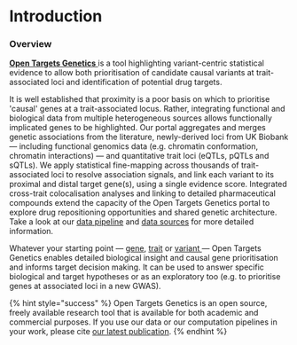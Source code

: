 # Introduction

### Overview

[**Open Targets Genetics** ](https://genetics.opentargets.org/)is a tool highlighting variant-centric statistical evidence to allow both prioritisation of candidate causal variants at trait-associated loci and identification of potential drug targets.

It is well established that proximity is a poor basis on which to prioritise 'causal' genes at a trait-associated locus. Rather, integrating functional and biological data from multiple heterogeneous sources allows functionally implicated genes to be highlighted. Our portal aggregates and merges genetic associations from the literature, newly-derived loci from UK Biobank — including functional genomics data (e.g. chromatin conformation, chromatin interactions) — and quantitative trait loci (eQTLs, pQTLs and sQTLs). We apply statistical fine-mapping across thousands of trait-associated loci to resolve association signals, and link each variant to its proximal and distal target gene(s), using a single evidence score. Integrated cross-trait colocalisation analyses and linking to detailed pharmaceutical compounds extend the capacity of the Open Targets Genetics portal to explore drug repositioning opportunities and shared genetic architecture. Take a look at our [data pipeline](our-approach/data-pipeline.md) and [data sources](our-approach/data-sources/#overview-of-data-sources) for more detailed information.

Whatever your starting point — [gene](how-to-use-open-targets-genetics-starting-with/gene-target.md), [trait](how-to-use-open-targets-genetics-starting-with/trait-or-disease.md) or [variant ](how-to-use-open-targets-genetics-starting-with/variant.md)— Open Targets Genetics enables detailed biological insight and causal gene prioritisation and informs target decision making. It can be used to answer specific biological and target hypotheses or as an exploratory too (e.g. to prioritise genes at associated loci in a new GWAS).&#x20;

{% hint style="success" %}
Open Targets Genetics is an open source, freely available research tool that is available for both academic and commercial purposes. If you use our data or our computation pipelines in your work, please cite [our latest publication](citation.md#latest-publication).&#x20;
{% endhint %}
